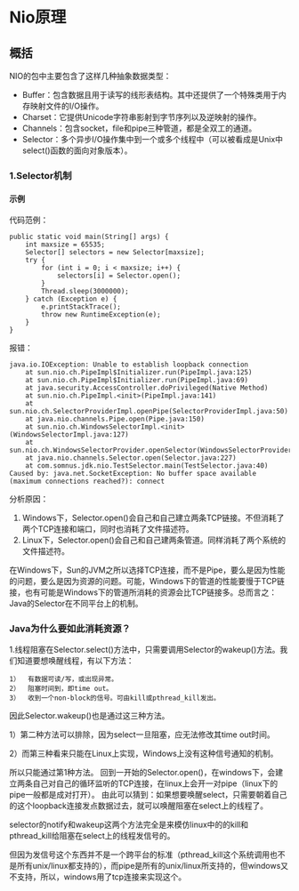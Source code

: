 # Nio原理 #

## 概括
NIO的包中主要包含了这样几种抽象数据类型：


- Buffer：包含数据且用于读写的线形表结构。其中还提供了一个特殊类用于内存映射文件的I/O操作。
- Charset：它提供Unicode字符串影射到字节序列以及逆映射的操作。
- Channels：包含socket，file和pipe三种管道，都是全双工的通道。
- Selector：多个异步I/O操作集中到一个或多个线程中（可以被看成是Unix中select()函数的面向对象版本）。


### 1.Selector机制

#### 示例

代码范例：

    public static void main(String[] args) {
		int maxsize = 65535;
		Selector[] selectors = new Selector[maxsize];
		try {
			for (int i = 0; i < maxsize; i++) {
				selectors[i] = Selector.open();
			}
			Thread.sleep(3000000);
		} catch (Exception e) {
			e.printStackTrace();
			throw new RuntimeException(e);
		}
	}

报错：

	java.io.IOException: Unable to establish loopback connection
		at sun.nio.ch.PipeImpl$Initializer.run(PipeImpl.java:125)
		at sun.nio.ch.PipeImpl$Initializer.run(PipeImpl.java:69)
		at java.security.AccessController.doPrivileged(Native Method)
		at sun.nio.ch.PipeImpl.<init>(PipeImpl.java:141)
		at sun.nio.ch.SelectorProviderImpl.openPipe(SelectorProviderImpl.java:50)
		at java.nio.channels.Pipe.open(Pipe.java:150)
		at sun.nio.ch.WindowsSelectorImpl.<init>(WindowsSelectorImpl.java:127)
		at sun.nio.ch.WindowsSelectorProvider.openSelector(WindowsSelectorProvider.java:44)
		at java.nio.channels.Selector.open(Selector.java:227)
		at com.somnus.jdk.nio.TestSelector.main(TestSelector.java:40)
	Caused by: java.net.SocketException: No buffer space available (maximum connections reached?): connect

分析原因：

1. Windows下，Selector.open()会自己和自己建立两条TCP链接。不但消耗了两个TCP连接和端口，同时也消耗了文件描述符。
2. Linux下，Selector.open()会自己和自己建两条管道。同样消耗了两个系统的文件描述符。

在Windows下，Sun的JVM之所以选择TCP连接，而不是Pipe，要么是因为性能的问题，要么是因为资源的问题。可能，Windows下的管道的性能要慢于TCP链接，也有可能是Windows下的管道所消耗的资源会比TCP链接多。总而言之：Java的Selector在不同平台上的机制。


### Java为什么要如此消耗资源？

1.线程阻塞在Selector.select()方法中，只需要调用Selector的wakeup()方法。我们知道要想唤醒线程，有以下方法：
	
  	1）  有数据可读/写，或出现异常。
	2）  阻塞时间到，即time out。
	3）  收到一个non-block的信号。可由kill或pthread_kill发出。

因此Selector.wakeup()也是通过这三种方法。

1）第二种方法可以排除，因为select一旦阻塞，应无法修改其time out时间。

2）而第三种看来只能在Linux上实现，Windows上没有这种信号通知的机制。

所以只能通过第1种方法。
回到一开始的Selector.open()，在windows下，会建立两条自己对自己的循环监听的TCP连接，在linux上会开一对pipe（linux下的pipe一般都是成对打开）。
由此可以猜到：如果想要唤醒select，只需要朝着自己的这个loopback连接发点数据过去，就可以唤醒阻塞在select上的线程了。

selector的notify和wakeup这两个方法完全是来模仿linux中的的kill和pthread_kill给阻塞在select上的线程发信号的。

但因为发信号这个东西并不是一个跨平台的标准（pthread_kill这个系统调用也不是所有unix/linux都支持的），而pipe是所有的unix/linux所支持的，但windows又不支持，所以，windows用了tcp连接来实现这个。
